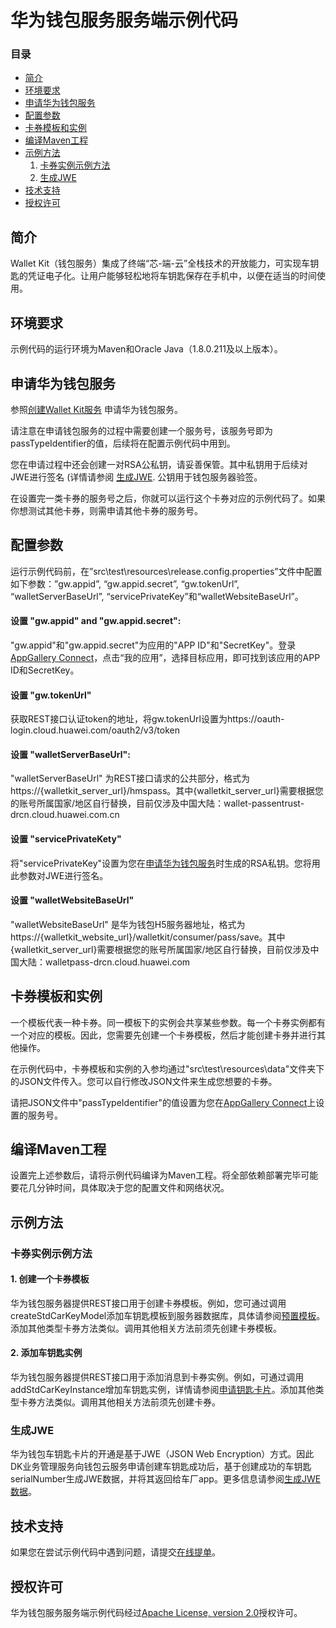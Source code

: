 # 华为钱包服务服务端示例代码
### 目录

* [简介](#简介)
* [环境要求](#环境要求)
* [申请华为钱包服务](#申请华为钱包服务)
* [配置参数](#配置参数)
* [卡券模板和实例](#卡券模板和实例)
* [编译Maven工程](#编译Maven工程)
* [示例方法](#示例方法)
   1. [卡券实例示例方法](#卡券实例示例方法)
   1. [生成JWE](#生成JWE)
* [技术支持](#技术支持)
* [授权许可](#授权许可)


## 简介
Wallet Kit（钱包服务）集成了终端“芯-端-云”全栈技术的开放能力，可实现车钥匙的凭证电子化。让用户能够轻松地将车钥匙保存在手机中，以便在适当的时间使用。

## 环境要求
示例代码的运行环境为Maven和Oracle Java（1.8.0.211及以上版本）。

## 申请华为钱包服务
参照[创建Wallet Kit服务](https://developer.huawei.com/consumer/cn/doc/harmonyos-guides/wallet-preparations) 申请华为钱包服务。<br>

请注意在申请钱包服务的过程中需要创建一个服务号，该服务号即为passTypeIdentifier的值，后续将在配置示例代码中用到。<br>

您在申请过程中还会创建一对RSA公私钥，请妥善保管。其中私钥用于后续对JWE进行签名 (详情请参阅 [生成JWE](#生成JWE). 公钥用于钱包服务器验签。<br>

在设置完一类卡券的服务号之后，你就可以运行这个卡券对应的示例代码了。如果你想测试其他卡券，则需申请其他卡券的服务号。

## 配置参数
运行示例代码前，在”src\test\resources\release.config.properties”文件中配置如下参数：”gw.appid”, “gw.appid.secret”, “gw.tokenUrl”, “walletServerBaseUrl”, “servicePrivateKey”和“walletWebsiteBaseUrl”。

#### 设置 "gw.appid" and "gw.appid.secret":
"gw.appid"和"gw.appid.secret"为应用的"APP ID"和"SecretKey"。登录[AppGallery Connect](https://developer.huawei.com/consumer/cn/service/josp/agc/index.html)，点击“我的应用”，选择目标应用，即可找到该应用的APP ID和SecretKey。

#### 设置 "gw.tokenUrl"
获取REST接口认证token的地址，将gw.tokenUrl设置为https://oauth-login.cloud.huawei.com/oauth2/v3/token

#### 设置 "walletServerBaseUrl":
"walletServerBaseUrl" 为REST接口请求的公共部分，格式为https://{walletkit_server_url}/hmspass。其中{walletkit_server_url}需要根据您的账号所属国家/地区自行替换，目前仅涉及中国大陆：wallet-passentrust-drcn.cloud.huawei.com.cn

#### 设置 "servicePrivateKety"
将"servicePrivateKey"设置为您在[申请华为钱包服务](#申请华为钱包服务)时生成的RSA私钥。您将用此参数对JWE进行签名。

#### 设置 "walletWebsiteBaseUrl"
"walletWebsiteBaseUrl" 是华为钱包H5服务器地址，格式为https://{walletkit_website_url}/walletkit/consumer/pass/save。其中{walletkit_server_url}需要根据您的账号所属国家/地区自行替换，目前仅涉及中国大陆：walletpass-drcn.cloud.huawei.com

## 卡券模板和实例
一个模板代表一种卡券。同一模板下的实例会共享某些参数。每一个卡券实例都有一个对应的模板。因此，您需要先创建一个卡券模板，然后才能创建卡券并进行其他操作。<br>

在示例代码中，卡券模板和实例的入参均通过"src\test\resources\data"文件夹下的JSON文件传入。您可以自行修改JSON文件来生成您想要的卡券。<br>

请把JSON文件中"passTypeIdentifier"的值设置为您在[AppGallery Connect](https://developer.huawei.com/consumer/cn/service/josp/agc/index.html)上设置的服务号。

## 编译Maven工程
设置完上述参数后，请将示例代码编译为Maven工程。将全部依赖部署完毕可能要花几分钟时间，具体取决于您的配置文件和网络状况。

## 示例方法
### 卡券实例示例方法
#### 1. 创建一个卡券模板
华为钱包服务器提供REST接口用于创建卡券模板。例如，您可通过调用createStdCarKeyModel添加车钥匙模板到服务器数据库，具体请参阅[预置模板](https://developer.huawei.com/consumer/cn/doc/harmonyos-references/wallet-rest-api-carkey#section37263211548)。添加其他类型卡券方法类似。调用其他相关方法前须先创建卡券模板。

#### 2. 添加车钥匙实例
华为钱包服务器提供REST接口用于添加消息到卡券实例。例如，可通过调用addStdCarKeyInstance增加车钥匙实例，详情请参阅[申请钥匙卡片](https://developer.huawei.com/consumer/cn/doc/harmonyos-references/wallet-rest-api-carkey#section129511211195)。添加其他类型卡券方法类似。调用其他相关方法前须先创建卡券。

### 生成JWE
华为钱包车钥匙卡片的开通是基于JWE（JSON Web Encryption）方式。因此DK业务管理服务向钱包云服务申请创建车钥匙成功后，基于创建成功的车钥匙serialNumber生成JWE数据，并将其返回给车厂app。更多信息请参阅[生成JWE数据](https://developer.huawei.com/consumer/cn/doc/harmonyos-references/wallet-rest-api-carkey#section1310081523717)。

## 技术支持
如果您在尝试示例代码中遇到问题，请提交[在线提单](https://developer.huawei.com/consumer/cn/support/feedback/#/)。
## 授权许可
华为钱包服务服务端示例代码经过[Apache License, version 2.0](http://www.apache.org/licenses/LICENSE-2.0)授权许可。
